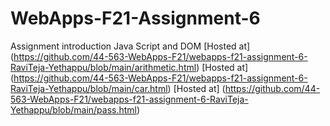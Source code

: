 # WebApps-F21-Assignment-6
Assignment introduction Java Script and DOM
[Hosted at] (https://github.com/44-563-WebApps-F21/webapps-f21-assignment-6-RaviTeja-Yethappu/blob/main/arithmetic.html)
[Hosted at] (https://github.com/44-563-WebApps-F21/webapps-f21-assignment-6-RaviTeja-Yethappu/blob/main/car.html)
[Hosted at] (https://github.com/44-563-WebApps-F21/webapps-f21-assignment-6-RaviTeja-Yethappu/blob/main/pass.html)



